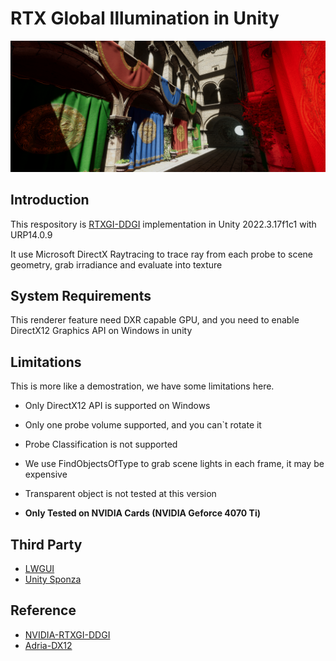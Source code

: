 # RTX Global Illumination in Unity

![sponza_1](./Notes/images/sponza_1.png)

## Introduction

This respository is [RTXGI-DDGI](https://github.com/NVIDIAGameWorks/RTXGI-DDGI?tab=readme-ov-file) implementation in Unity 2022.3.17f1c1 with URP14.0.9

It use Microsoft DirectX Raytracing to trace ray from each probe to scene geometry, grab irradiance and evaluate into texture

## System Requirements

This renderer feature need DXR capable GPU, and you need to enable DirectX12 Graphics API on Windows in unity

## Limitations

This is more like a demostration, we have some limitations here.

- Only DirectX12 API is supported on Windows

- Only one probe volume supported, and you can`t rotate it
- Probe Classification is not supported
- We use FindObjectsOfType to grab scene lights in each frame, it may be expensive
- Transparent object is not tested at this version

- **Only Tested on NVIDIA Cards (NVIDIA Geforce 4070 Ti)**

## Third Party

- [LWGUI](https://github.com/JasonMa0012/LWGUI)
- [Unity Sponza](https://github.com/Unity-Technologies/Classic-Sponza)

## Reference

- [NVIDIA-RTXGI-DDGI](https://github.com/NVIDIAGameWorks/RTXGI-DDGI?tab=readme-ov-file)
- [Adria-DX12](https://github.com/mateeeeeee/Adria-DX12)
